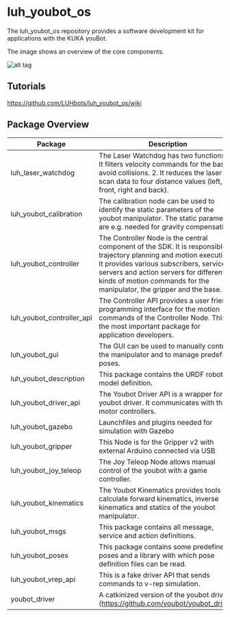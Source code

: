 # luh_youbot_os

The luh_youbot_os repository provides a software development kit for applications with the KUKA youBot. 
 
The image shows an overview of the core components.

![alt tag](https://raw.githubusercontent.com/LUHbots/luh_youbot_os/master/luh_youbot_os/luh_youbot_os_overview.png)


## Tutorials

https://github.com/LUHbots/luh_youbot_os/wiki


## Package Overview

Package | Description
------------- | -------------
luh_laser_watchdog        | The Laser Watchdog has two functions: 1. It filters velocity commands for the base to avoid collisions. 2. It reduces the laser scan data to four distance values (left, front, right and back). 
luh_youbot_calibration    | The calibration node can be used to identify the static parameters of the youbot manipulator. The static parameters are e.g. needed for gravity compensation. 
luh_youbot_controller     | The Controller Node is the central component of the SDK. It is responsible for trajectory planning and motion execution. It provides various subscribers, service servers and action servers for different kinds of motion commands for the manipulator, the gripper and the base.
luh_youbot_controller_api | The Controller API provides a user friendly programming interface for the motion commands of the Controller Node. This is the most important package for application developers.
luh_youbot_gui            | The GUI can be used to manually control the manipulator and to manage predefined poses. 
luh_youbot_description    | This package contains the URDF robot model definition.
luh_youbot_driver_api     | The Youbot Driver API is a wrapper for the youbot driver. It communicates with the motor controllers.
luh_youbot_gazebo         | Launchfiles and plugins needed for simulation with Gazebo
luh_youbot_gripper        | This Node is for the Gripper v2 with external Arduino connected via USB
luh_youbot_joy_teleop     | The Joy Teleop Node allows manual control of the youbot with a game controller.
luh_youbot_kinematics     | The Youbot Kinematics provides tools to calculate forward kinematics, inverse kinematics and statics of the youbot manipulator. 
luh_youbot_msgs           | This package contains all message, service and action definitions.
luh_youbot_poses          | This package contains some predefined poses and a library with which pose definition files can be read.
luh_youbot_vrep_api       | This is a fake driver API that sends commands to v-rep simulation.
youbot_driver             | A catkinized version of the youbot driver (https://github.com/youbot/youbot_driver).



